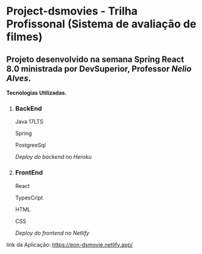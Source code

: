 # Project-dsmovies - Trilha Profissonal (Sistema de avaliação de filmes)

## Projeto desenvolvido na semana Spring React 8.0 ministrada por DevSuperior, Professor *Nelio Alves*.

**Tecnologias Utilizadas.**


1.  ### BackEnd

    Java 17LTS

    Spring

    PostgreeSql


    *Deploy do backend no Heroku*


2. ### FrontEnd

    React

    TypesCript

    HTML

    CSS

    *Deploy do frontend no Netlify*


link da Aplicação: <https://eon-dsmovie.netlify.app/>
